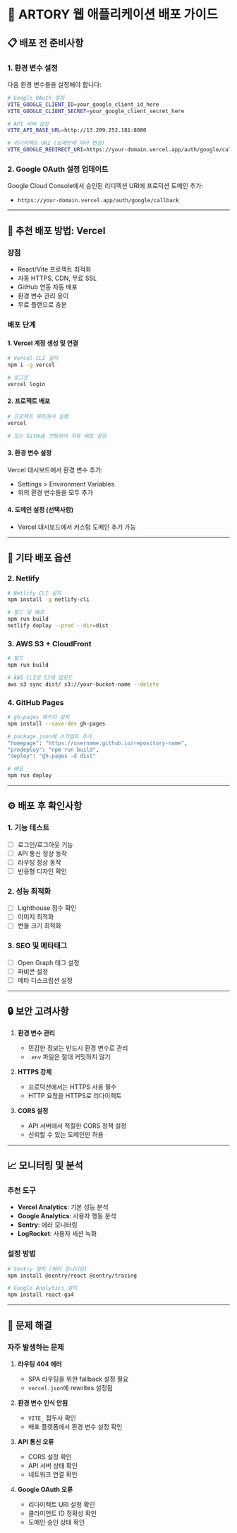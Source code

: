 # 🚀 ARTORY 웹 애플리케이션 배포 가이드

## 📋 배포 전 준비사항

### 1. 환경 변수 설정

다음 환경 변수들을 설정해야 합니다:

```bash
# Google OAuth 설정
VITE_GOOGLE_CLIENT_ID=your_google_client_id_here
VITE_GOOGLE_CLIENT_SECRET=your_google_client_secret_here

# API 서버 설정
VITE_API_BASE_URL=http://13.209.252.181:8080

# 리다이렉트 URI (도메인에 따라 변경)
VITE_GOOGLE_REDIRECT_URI=https://your-domain.vercel.app/auth/google/callback
```

### 2. Google OAuth 설정 업데이트

Google Cloud Console에서 승인된 리디렉션 URI에 프로덕션 도메인 추가:

- `https://your-domain.vercel.app/auth/google/callback`

---

## 🌟 추천 배포 방법: Vercel

### 장점

- React/Vite 프로젝트 최적화
- 자동 HTTPS, CDN, 무료 SSL
- GitHub 연동 자동 배포
- 환경 변수 관리 용이
- 무료 플랜으로 충분

### 배포 단계

#### 1. Vercel 계정 생성 및 연결

```bash
# Vercel CLI 설치
npm i -g vercel

# 로그인
vercel login
```

#### 2. 프로젝트 배포

```bash
# 프로젝트 루트에서 실행
vercel

# 또는 GitHub 연동하여 자동 배포 설정
```

#### 3. 환경 변수 설정

Vercel 대시보드에서 환경 변수 추가:

- Settings > Environment Variables
- 위의 환경 변수들을 모두 추가

#### 4. 도메인 설정 (선택사항)

- Vercel 대시보드에서 커스텀 도메인 추가 가능

---

## 🔧 기타 배포 옵션

### 2. Netlify

```bash
# Netlify CLI 설치
npm install -g netlify-cli

# 빌드 및 배포
npm run build
netlify deploy --prod --dir=dist
```

### 3. AWS S3 + CloudFront

```bash
# 빌드
npm run build

# AWS CLI로 S3에 업로드
aws s3 sync dist/ s3://your-bucket-name --delete
```

### 4. GitHub Pages

```bash
# gh-pages 패키지 설치
npm install --save-dev gh-pages

# package.json에 스크립트 추가
"homepage": "https://username.github.io/repository-name",
"predeploy": "npm run build",
"deploy": "gh-pages -d dist"

# 배포
npm run deploy
```

---

## ⚙️ 배포 후 확인사항

### 1. 기능 테스트

- [ ] 로그인/로그아웃 기능
- [ ] API 통신 정상 동작
- [ ] 라우팅 정상 동작
- [ ] 반응형 디자인 확인

### 2. 성능 최적화

- [ ] Lighthouse 점수 확인
- [ ] 이미지 최적화
- [ ] 번들 크기 최적화

### 3. SEO 및 메타태그

- [ ] Open Graph 태그 설정
- [ ] 파비콘 설정
- [ ] 메타 디스크립션 설정

---

## 🔒 보안 고려사항

1. **환경 변수 관리**

   - 민감한 정보는 반드시 환경 변수로 관리
   - `.env` 파일은 절대 커밋하지 않기

2. **HTTPS 강제**

   - 프로덕션에서는 HTTPS 사용 필수
   - HTTP 요청을 HTTPS로 리다이렉트

3. **CORS 설정**
   - API 서버에서 적절한 CORS 정책 설정
   - 신뢰할 수 있는 도메인만 허용

---

## 📈 모니터링 및 분석

### 추천 도구

- **Vercel Analytics**: 기본 성능 분석
- **Google Analytics**: 사용자 행동 분석
- **Sentry**: 에러 모니터링
- **LogRocket**: 사용자 세션 녹화

### 설정 방법

```bash
# Sentry 설치 (에러 모니터링)
npm install @sentry/react @sentry/tracing

# Google Analytics 설치
npm install react-ga4
```

---

## 🚨 문제 해결

### 자주 발생하는 문제

1. **라우팅 404 에러**

   - SPA 라우팅을 위한 fallback 설정 필요
   - `vercel.json`에 rewrites 설정됨

2. **환경 변수 인식 안됨**

   - `VITE_` 접두사 확인
   - 배포 플랫폼에서 환경 변수 설정 확인

3. **API 통신 오류**

   - CORS 설정 확인
   - API 서버 상태 확인
   - 네트워크 연결 확인

4. **Google OAuth 오류**
   - 리다이렉트 URI 설정 확인
   - 클라이언트 ID 정확성 확인
   - 도메인 승인 상태 확인
